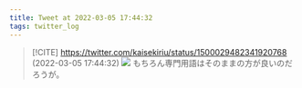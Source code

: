 ```yaml
---
title: Tweet at 2022-03-05 17:44:32
tags: twitter_log
---
```


> [!CITE] https://twitter.com/kaisekiriu/status/1500029482341920768 (2022-03-05 17:44:32)
> ![](https://twitter.com/kaisekiriu/status/1500029482341920768)
> もちろん専門用語はそのままの方が良いのだろうが。
